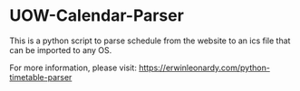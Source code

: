 # UOW-Calendar-Parser
This is a python script to parse schedule from the website to an ics file that can be imported to any OS.

For more information, please visit: https://erwinleonardy.com/python-timetable-parser
